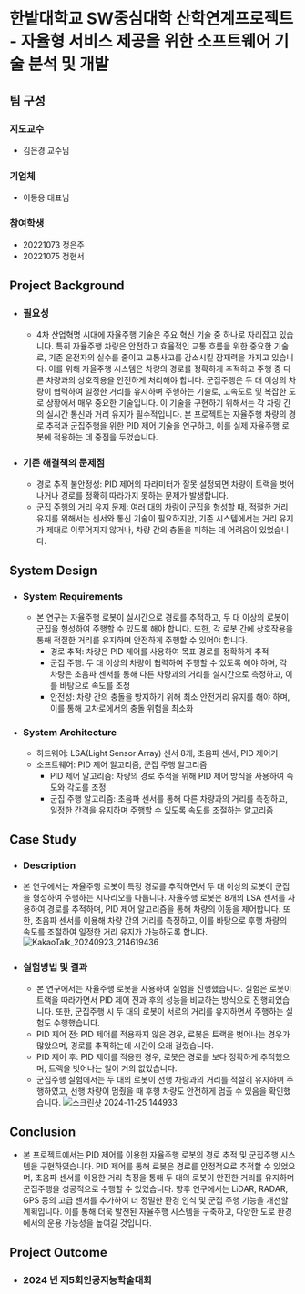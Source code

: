# 한밭대학교 SW중심대학 산학연계프로젝트 - 자율형 서비스 제공을 위한 소프트웨어 기술 분석 및 개발

## **팀 구성**
### 지도교수
 - 김은경 교수님

### 기업체 
 - 이동용 대표님

### 참여학생
 - 20221073 정은주
 - 20221075 정현서

## Project Background
- ### 필요성
  - 4차 산업혁명 시대에 자율주행 기술은 주요 혁신 기술 중 하나로 자리잡고 있습니다. 특히 자율주행 차량은 안전하고 효율적인 교통 흐름을 위한 중요한 기술로, 기존 운전자의 실수를 줄이고 교통사고를 감소시킬 잠재력을 가지고 있습니다. 이를 위해 자율주행 시스템은 차량의 경로를 정확하게 추적하고 주행 중 다른 차량과의 상호작용을 안전하게 처리해야 합니다.
군집주행은 두 대 이상의 차량이 협력하여 일정한 거리를 유지하며 주행하는 기술로, 고속도로 및 복잡한 도로 상황에서 매우 중요한 기술입니다. 이 기술을 구현하기 위해서는 각 차량 간의 실시간 통신과 거리 유지가 필수적입니다. 본 프로젝트는 자율주행 차량의 경로 추적과 군집주행을 위한 PID 제어 기술을 연구하고, 이를 실제 자율주행 로봇에 적용하는 데 중점을 두었습니다.
    
- ### 기존 해결책의 문제점
  - 경로 추적 불안정성: PID 제어의 파라미터가 잘못 설정되면 차량이 트랙을 벗어나거나 경로를 정확히 따라가지 못하는 문제가 발생합니다.
  - 군집 주행의 거리 유지 문제: 여러 대의 차량이 군집을 형성할 때, 적절한 거리 유지를 위해서는 센서와 통신 기술이 필요하지만, 기존 시스템에서는 거리 유지가 제대로 이루어지지 않거나, 차량 간의 충돌을 피하는 데 어려움이 있었습니다.
  
  
## System Design
  - ### System Requirements
    - 본 연구는 자율주행 로봇이 실시간으로 경로를 추적하고, 두 대 이상의 로봇이 군집을 형성하여 주행할 수 있도록 해야 합니다. 또한, 각 로봇 간에 상호작용을 통해 적절한 거리를 유지하며 안전하게 주행할 수 있어야 합니다.
      - 경로 추적: 차량은 PID 제어를 사용하여 목표 경로를 정확하게 추적
      - 군집 주행: 두 대 이상의 차량이 협력하여 주행할 수 있도록 해야 하며, 각 차량은 초음파 센서를 통해 다른 차량과의 거리를 실시간으로 측정하고, 이를 바탕으로 속도를 조정
      - 안전성: 차량 간의 충돌을 방지하기 위해 최소 안전거리 유지를 해야 하며, 이를 통해 교차로에서의 충돌 위험을 최소화
  - ### System Architecture
    - 하드웨어: LSA(Light Sensor Array) 센서 8개, 초음파 센서, PID 제어기
    - 소프트웨어: PID 제어 알고리즘, 군집 주행 알고리즘
      - PID 제어 알고리즘: 차량의 경로 추적을 위해 PID 제어 방식을 사용하여 속도와 각도를 조정
      - 군집 주행 알고리즘: 초음파 센서를 통해 다른 차량과의 거리를 측정하고, 일정한 간격을 유지하며 주행할 수 있도록 속도를 조절하는 알고리즘
      
    
## Case Study
  - ### Description
  - 본 연구에서는 자율주행 로봇이 특정 경로를 추적하면서 두 대 이상의 로봇이 군집을 형성하여 주행하는 시나리오를 다룹니다. 자율주행 로봇은 8개의 LSA 센서를 사용하여 경로를 추적하며, PID 제어 알고리즘을 통해 차량의 이동을 제어합니다. 또한, 초음파 센서를 이용해 차량 간의 거리를 측정하고, 이를 바탕으로 후행 차량의 속도를 조절하여 일정한 거리 유지가 가능하도록 합니다.
    ![KakaoTalk_20240923_214619436](https://github.com/user-attachments/assets/73b0a592-7325-4711-ad47-6df2fc80237d)

  - ### 실험방법 및 결과
    - 본 연구에서는 자율주행 로봇을 사용하여 실험을 진행했습니다. 실험은 로봇이 트랙을 따라가면서 PID 제어 전과 후의 성능을 비교하는 방식으로 진행되었습니다. 또한, 군집주행 시 두 대의 로봇이 서로의 거리를 유지하면서 주행하는 실험도 수행했습니다.
     - PID 제어 전: PID 제어를 적용하지 않은 경우, 로봇은 트랙을 벗어나는 경우가 많았으며, 경로를 추적하는데 시간이 오래 걸렸습니다.
     - PID 제어 후: PID 제어를 적용한 경우, 로봇은 경로를 보다 정확하게 추적했으며, 트랙을 벗어나는 일이 거의 없었습니다.
     - 군집주행 실험에서는 두 대의 로봇이 선행 차량과의 거리를 적절히 유지하며 주행하였고, 선행 차량이 멈췄을 때 후행 차량도 안전하게 멈출 수 있음을 확인했습니다.
    ![스크린샷 2024-11-25 144933](https://github.com/user-attachments/assets/e4ee3539-d568-4afe-bc90-788230d69677)

  
  
## Conclusion
  - 본 프로젝트에서는 PID 제어를 이용한 자율주행 로봇의 경로 추적 및 군집주행 시스템을 구현하였습니다. PID 제어를 통해 로봇은 경로를 안정적으로 추적할 수 있었으며, 초음파 센서를 이용한 거리 측정을 통해 두 대의 로봇이 안전한 거리를 유지하며 군집주행을 성공적으로 수행할 수 있었습니다.
향후 연구에서는 LiDAR, RADAR, GPS 등의 고급 센서를 추가하여 더 정밀한 환경 인식 및 군집 주행 기능을 개선할 계획입니다. 이를 통해 더욱 발전된 자율주행 시스템을 구축하고, 다양한 도로 환경에서의 운용 가능성을 높여갈 것입니다.
    
  
## Project Outcome
- ### 2024 년 제5회인공지능학술대회 
